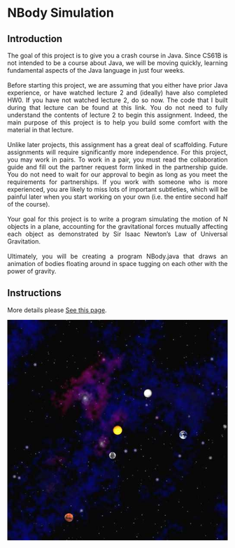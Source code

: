 # NBody Simulation

## Introduction
<p align="justify">
The goal of this project is to give you a crash course in Java. Since CS61B is not intended to be a course about Java, we will be moving quickly, learning fundamental aspects of the Java language in just four weeks.
<br><br>
Before starting this project, we are assuming that you either have prior Java experience, or have watched lecture 2 and (ideally) have also completed HW0. If you have not watched lecture 2, do so now. The code that I built during that lecture can be found at this link. You do not need to fully understand the contents of lecture 2 to begin this assignment. Indeed, the main purpose of this project is to help you build some comfort with the material in that lecture.
<br><br>
Unlike later projects, this assignment has a great deal of scaffolding. Future assignments will require significantly more independence. For this project, you may work in pairs. To work in a pair, you must read the collaboration guide and fill out the partner request form linked in the partnership guide. You do not need to wait for our approval to begin as long as you meet the requirements for partnerships. If you work with someone who is more experienced, you are likely to miss lots of important subtleties, which will be painful later when you start working on your own (i.e. the entire second half of the course).
<br><br>
Your goal for this project is to write a program simulating the motion of N objects in a plane, accounting for the gravitational forces mutually affecting each object as demonstrated by Sir Isaac Newton’s Law of Universal Gravitation.
<br><br>
Ultimately, you will be creating a program NBody.java that draws an animation of bodies floating around in space tugging on each other with the power of gravity.
</p>

## Instructions

More details please [See this page](https://sp18.datastructur.es/materials/proj/proj0/proj0).

![](https://github.com/Chin-Sun/2018-CS61B/blob/main/Project%200/proj0/finalstate.jpg)